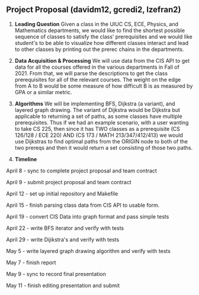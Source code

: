 ## Project Proposal (davidm12, gcredi2, lzefran2)

1. **Leading Question** Given a class in the UIUC CS, ECE, Physics, and Mathematics departments, we would like to find the shortest possible sequence of classes to satisfy the class’ prerequisites and we would like student's to be able to visualize how different classes interact and lead to other classes by printing out the prerec chains in the departments.

2. **Data Acquisition & Processing** We will use data from the CIS API to get data for all the courses offered in the various departments in Fall of 2021. From that, we will parse the descriptions to get the class prerequisites for all of the relevant courses. The weight on the edge from A to B would be some measure of how difficult B is as measured by GPA or a similar metric.

3. **Algorithms**
We will be implementing BFS, Dijkstra (a variant), and layered graph drawing. The variant of Dijkstra would be Dijkstra but applicable to returning a set of paths, as some classes have multiple prerequisites. Thus if we had an example scenario, with a user wanting to take CS 225, then since it has TWO classes as a prerequisite (CS 126/128 / ECE 220) AND (CS 173 / MATH 213/347/412/413) we would use Dijkstras to find optimal paths from the ORIGIN node to both of the two prereqs and then it would return a set consisting of those two paths.

4. **Timeline**

  April 8 - sync to complete project proposal and team contract

  April 9 - submit project proposal and team contract

  April 12 - set up initial repository and Makefile

  April 15 - finish parsing class data from CIS API to usable form.

  April 19 - convert CIS Data into graph format and pass simple tests

  April 22 - write BFS iterator and verify with tests

  April 29 - write Dijikstra's and verify with tests

  May 5 - write layered graph drawing algorithm and verify with tests

  May 7 - finish report

  May 9 - sync to record final presentation

  May 11 - finish editing presentation and submit





